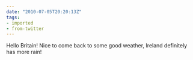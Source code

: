 ```yaml
---
date: "2010-07-05T20:20:13Z"
tags:
- imported
- from-twitter
---
```

Hello Britain! Nice to come back to some good weather, Ireland definitely has more rain!
